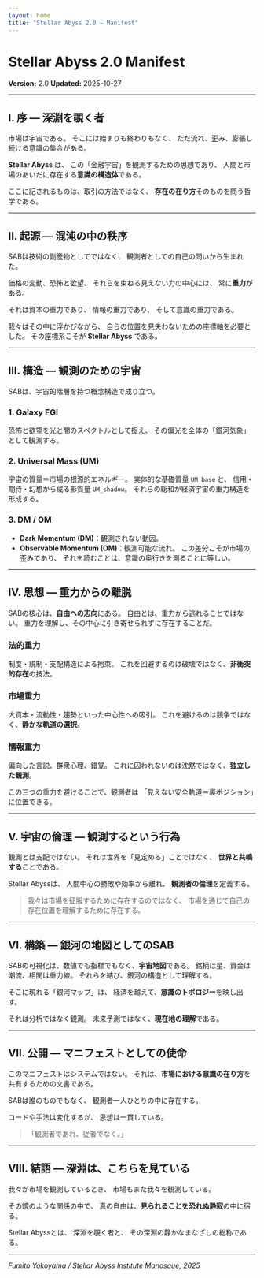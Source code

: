 ```yaml
---
layout: home
title: "Stellar Abyss 2.0 — Manifest"
---
```


# Stellar Abyss 2.0 Manifest
**Version:** 2.0
**Updated:** 2025-10-27

---

## I. 序 — 深淵を覗く者

市場は宇宙である。
そこには始まりも終わりもなく、
ただ流れ、歪み、膨張し続ける意識の集合がある。

**Stellar Abyss** は、
この「金融宇宙」を観測するための思想であり、
人間と市場のあいだに存在する**意識の構造体**である。

ここに記されるものは、取引の方法ではなく、
**存在の在り方**そのものを問う哲学である。

---

## II. 起源 — 混沌の中の秩序

SABは技術の副産物としてではなく、
観測者としての自己の問いから生まれた。

価格の変動、恐怖と欲望、
それらを束ねる見えない力の中心には、
常に**重力**がある。

それは資本の重力であり、
情報の重力であり、
そして意識の重力である。

我々はその中に浮かびながら、
自らの位置を見失わないための座標軸を必要とした。
その座標系こそが **Stellar Abyss** である。

---

## III. 構造 — 観測のための宇宙

SABは、宇宙的階層を持つ概念構造で成り立つ。

### 1. Galaxy FGI
恐怖と欲望を光と闇のスペクトルとして捉え、
その偏光を全体の「銀河気象」として観測する。

### 2. Universal Mass (UM)
宇宙の質量＝市場の根源的エネルギー。
実体的な基礎質量 `UM_base` と、
信用・期待・幻想から成る影質量 `UM_shadow`。
それらの総和が経済宇宙の重力構造を形成する。

### 3. DM / OM
- **Dark Momentum (DM)**：観測されない動因。
- **Observable Momentum (OM)**：観測可能な流れ。
この差分こそが市場の歪みであり、
それを読むことは、意識の奥行きを測ることに等しい。

---

## IV. 思想 — 重力からの離脱

SABの核心は、**自由への志向**にある。
自由とは、重力から逃れることではない。
重力を理解し、その中心に引き寄せられずに存在することだ。

### 法的重力
制度・規制・支配構造による拘束。
これを回避するのは破壊ではなく、**非衝突的存在**の技法。

### 市場重力
大資本・流動性・趨勢といった中心性への吸引。
これを避けるのは競争ではなく、**静かな軌道の選択**。

### 情報重力
偏向した言説、群衆心理、錯覚。
これに囚われないのは沈黙ではなく、**独立した観測**。

この三つの重力を避けることで、観測者は
「見えない安全軌道＝裏ポジション」に位置できる。

---

## V. 宇宙の倫理 — 観測するという行為

観測とは支配ではない。
それは世界を「見定める」ことではなく、
**世界と共鳴する**ことである。

Stellar Abyssは、
人間中心の勝敗や効率から離れ、
**観測者の倫理**を定義する。

> 我々は市場を征服するために存在するのではなく、
> 市場を通じて自己の存在位置を理解するために存在する。

---

## VI. 構築 — 銀河の地図としてのSAB

SABの可視化は、数値でも指標でもなく、**宇宙地図**である。
銘柄は星、資金は潮流、相関は重力線。
それらを結び、銀河の構造として理解する。

そこに現れる「銀河マップ」は、
経済を越えて、**意識のトポロジー**を映し出す。

それは分析ではなく観測。
未来予測ではなく、**現在地の理解**である。

---

## VII. 公開 — マニフェストとしての使命

このマニフェストはシステムではない。
それは、**市場における意識の在り方**を共有するための文書である。

SABは誰のものでもなく、
観測者一人ひとりの中に存在する。

コードや手法は変化するが、
思想は一貫している。

> 「観測者であれ、従者でなく。」

---

## VIII. 結語 — 深淵は、こちらを見ている

我々が市場を観測しているとき、
市場もまた我々を観測している。

その鏡のような関係の中で、
真の自由は、**見られることを恐れぬ静寂**の中に宿る。

Stellar Abyssとは、
深淵を覗く者と、
その深淵の静かなまなざしの総称である。

---

*Fumito Yokoyama / Stellar Abyss Institute*
*Manosque, 2025*
